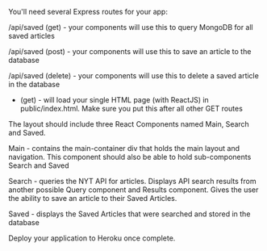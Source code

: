 You'll need several Express routes for your app:



/api/saved (get) - your components will use this to query MongoDB for all saved articles

/api/saved (post) - your components will use this to save an article to the database

/api/saved (delete) - your components will use this to delete a saved article in the database

* (get) - will load your single HTML page (with ReactJS) in public/index.html. Make sure you put this after all other GET routes



The layout should include three React Components named Main, Search and Saved.



Main - contains the main-container div that holds the main layout and navigation. This component should also be able to hold sub-components Search and Saved

Search - queries the NYT API for articles. Displays API search results from another possible Query component and Results component. Gives the user the ability to save an article to their Saved Articles.

Saved - displays the Saved Articles that were searched and stored in the database


Deploy your application to Heroku once complete.